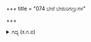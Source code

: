 +++
title = "074 ಬೇರೆ ಬೇರುರಿಗಣ್ಣುಗಳ"

+++

<details><summary>ಗದ್ಯ (ಕ.ಗ.ಪ) </summary>

74. ಕೆಂಡಗಣ್ಣು, ಸರ್ಪ ಭೂಷಣ, ಜಟಾಬಂಧ ಇವುಗಳಿಂದ ಶೋಭಿತವಾದ,  ನಾಲ್ಕು ಮುಖ, ನಾಲ್ಕು ಕೈಗಳು ಇವುಗಳಿಂದ ಕಂಗೊಳಿಸುವ  ಬ್ರಹ್ಮ,  ವಿಷ್ಣು, ರುದ್ರ, ಇವರುಗಳಿಗೆ ಆಧಾರನಾದ  ಪಂಚಮುಖಗಳನ್ನುಳ್ಳ  ಈಶ್ವರನು ಪಂಚಬ್ರಹ್ಮರೂಪದಿಂದ ವ್ಯಕ್ತನಾದನು.
</details>

